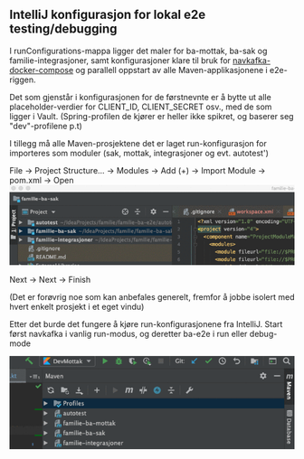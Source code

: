 ## IntelliJ konfigurasjon for lokal e2e testing/debugging

I runConfigurations-mappa ligger det maler for ba-mottak, ba-sak og familie-integrasjoner,
samt konfigurasjoner klare til bruk for [navkafka-docker-compose][1] og parallell oppstart av alle Maven-applikasjonene
i e2e-riggen.

Det som gjenstår i konfigurasjonen for de førstnevnte er å bytte ut alle placeholder-verdier
for CLIENT_ID, CLIENT_SECRET osv., med de som ligger i Vault. (Spring-profilen de kjører er heller ikke spikret, og baserer seg "dev"-profilene p.t)

I tillegg må alle Maven-prosjektene det er laget run-konfigurasjon for importeres som moduler (sak, mottak, integrasjoner og evt. autotest')

File -> Project Structure... -> Modules -> Add (+) -> Import Module -> pom.xml -> Open
![](cfrVmUeWAM.gif)

Next -> Next -> Finish

(Det er forøvrig noe som kan anbefales generelt, fremfor å jobbe isolert med hvert enkelt prosjekt i et eget vindu)

Etter det burde det fungere å kjøre run-konfigurasjonene fra IntelliJ.
Start først navkafka i vanlig run-modus, og deretter ba-e2e i run eller debug-mode

![](vx3P5sj4vm.gif)

[1]: https://github.com/navikt/navkafka-docker-compose
